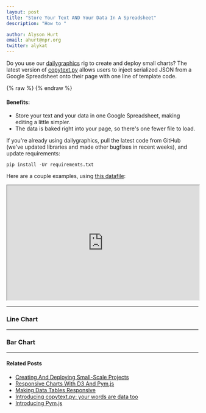 ```yaml
---
layout: post
title: "Store Your Text AND Your Data In A Spreadsheet"
description: "How to "

author: Alyson Hurt
email: ahurt@npr.org
twitter: alykat
---
```


Do you use our [dailygraphics](http://blog.apps.npr.org/2014/05/27/dailygraphics.html) rig to create and deploy small charts? The latest version of [copytext.py](http://blog.apps.npr.org/2014/04/21/introducing-copytext-py.html) allows users to inject serialized JSON from a Google Spreadsheet onto their page with one line of template code.

{% raw %}
    <script type="text/javascript">
        var GRAPHIC_DATA = {{ COPY.data_line.json() }};
    </script>
{% endraw %}

#### Benefits:

* Store your text and your data in one Google Spreadsheet, making editing a little simpler.
* The data is baked right into your page, so there's one fewer file to load.

If you're already using dailygraphics, pull the latest code from GitHub (we've updated libraries and made other bugfixes in recent weeks), and update requirements:

    pip install -Ur requirements.txt

Here are a couple examples, using [this datafile](https://docs.google.com/spreadsheets/d/18HIRf1ZSWbK1od50DiwBbsiBlrp63DuEt4nIImWU5zA/edit?usp=sharing):

<iframe src="https://docs.google.com/spreadsheets/d/18HIRf1ZSWbK1od50DiwBbsiBlrp63DuEt4nIImWU5zA/pubhtml?widget=true&amp;headers=false" style="width: 100%; height: 300px;"></iframe>

----------

### Line Chart



----------

### Bar Chart

<div id="responsive-embed-test-json-object-bar"></div>
<script src="http://apps.npr.org/dailygraphics/graphics/test-json-object-bar/js/lib/pym.js" type="text/javascript"></script>
<script type="text/javascript">
    var pymParentBar = new pym.Parent(
        'responsive-embed-test-json-object-bar',
        'http://apps.npr.org/dailygraphics/graphics/test-json-object-bar/child.html',
        {}
    );
</script>




----------

#### Related Posts

* [Creating And Deploying Small-Scale Projects](http://blog.apps.npr.org/2014/05/27/dailygraphics.html)
* [Responsive Charts With D3 And Pym.js](http://blog.apps.npr.org/2014/05/19/responsive-charts.html)
* [Making Data Tables Responsive](http://blog.apps.npr.org/2014/05/09/responsive-data-tables.html)
* [Introducing copytext.py: your words are data too](http://blog.apps.npr.org/2014/04/21/introducing-copytext-py.html)
* [Introducing Pym.js](https://source.opennews.org/en-US/articles/introducing-pym/)